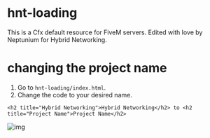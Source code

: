# hnt-loading
 This is a Cfx default resource for FiveM servers. Edited with love by Neptunium for Hybrid Networking.

# changing the project name
1) Go to `hnt-loading/index.html`.
2) Change the code to your desired name.
```
<h2 title="Hybrid Networking">Hybrid Networking</h2> to <h2 title="Project Name">Project Name</h2>
```
![img](https://i.imgur.com/hhgnfT1.png)
